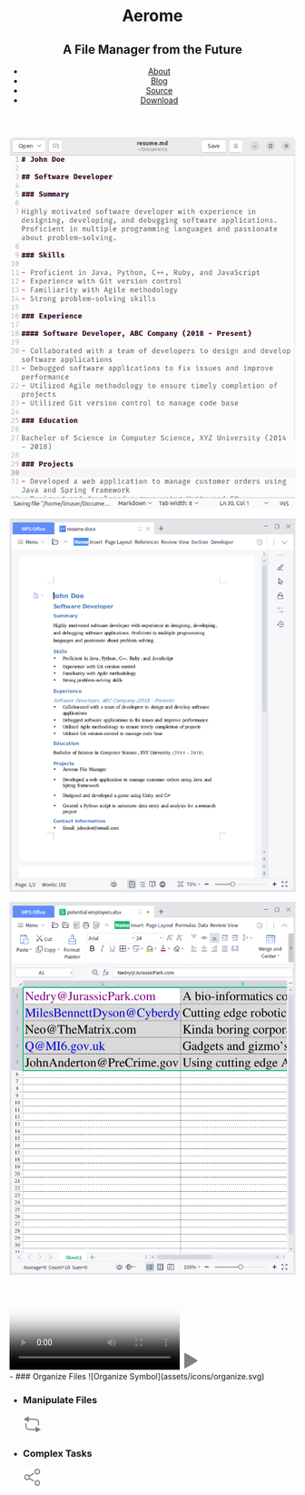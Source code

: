 <!doctype html>
<head>
    <link rel="preload" href="styles.css" as="style">
    <link rel="stylesheet" href="styles.css">
    <title>Aerome</title>
    <meta name="viewport" content="width=device-width, initial-scale=1.0">
</head>

<header>

# Aerome
## A File Manager from the Future

- [About](index.html)
- [Blog](blog.html)
- [Source](https://github.com/PromptProgrammingLanguage/aerome)
- [Download](https://github.com/PromptProgrammingLanguage/aerome/releases/mac-os.zip)

</header>

<main class="demo-vid">

<div style="position: relative;">

![resume as a markdown file](assets/images/resume-md.png)

![resume as a word file](assets/images/resume-word.png)

![employers](assets/images/potential-employers.png)

<div class="video-container">
<video
    playsinline
    poster="assets/images/ss.png"
    id="demo"
    onclick="this.paused ? playDemo() : pauseDemo()">
    <source src="https://media.githubusercontent.com/media/AeromeFileManager/AeromeFileManager.github.io/master/assets/video/demo.mp4"></source>
</video>

<img src="assets/icons/play-large-symbolic.svg">
</div>

</div>

</main>

<footer>
- ### Organize Files
  ![Organize Symbol](assets/icons/organize.svg)

- ### Manipulate Files
  ![Sort](assets/icons/sort.svg)

- ### Complex Tasks
  ![Share Symbol](assets/icons/share.svg)
</footer>

<script src="interactive.js"></script>
